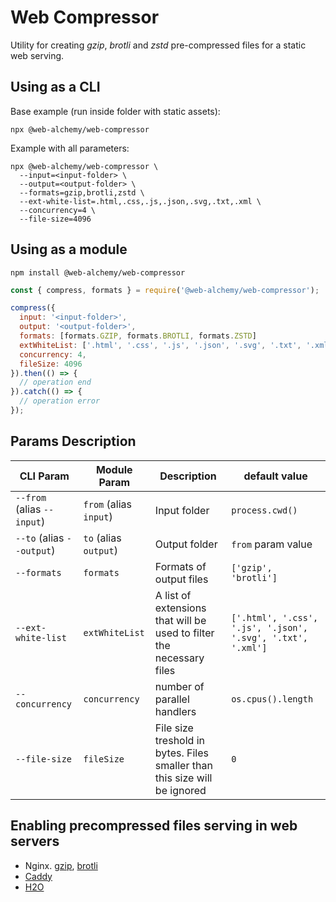 # Web Compressor

Utility for creating _gzip_, _brotli_ and _zstd_ pre-compressed files for a static web serving.

## Using as a CLI

Base example (run inside folder with static assets):
```
npx @web-alchemy/web-compressor
```

Example with all parameters:
```
npx @web-alchemy/web-compressor \
  --input=<input-folder> \
  --output=<output-folder> \
  --formats=gzip,brotli,zstd \
  --ext-white-list=.html,.css,.js,.json,.svg,.txt,.xml \
  --concurrency=4 \
  --file-size=4096
```

## Using as a module

`npm install @web-alchemy/web-compressor`

```javascript
const { compress, formats } = require('@web-alchemy/web-compressor');

compress({
  input: '<input-folder>',
  output: '<output-folder>',
  formats: [formats.GZIP, formats.BROTLI, formats.ZSTD]
  extWhiteList: ['.html', '.css', '.js', '.json', '.svg', '.txt', '.xml'],
  concurrency: 4,
  fileSize: 4096
}).then(() => {
  // operation end
}).catch(() => {
  // operation error
});
```

## Params Description

| CLI Param | Module Param | Description | default value |
| --- | --- | --- | --- |
| `--from` (alias `--input`) | `from` (alias `input`) | Input folder | `process.cwd()` |
| `--to` (alias `--output`) | `to` (alias `output`) | Output folder | `from` param value |
| `--formats` | `formats` | Formats of output files | `['gzip', 'brotli']`|
| `--ext-white-list` | `extWhiteList` | A list of extensions that will be used to filter the necessary files | `['.html', '.css', '.js', '.json', '.svg', '.txt', '.xml']` |
| `--concurrency` | `concurrency` | number of parallel handlers | `os.cpus().length` |
| `--file-size` | `fileSize` | File size treshold in bytes. Files smaller than this size will be ignored | `0` |


## Enabling precompressed files serving in web servers

- Nginx. [gzip](https://nginx.org/en/docs/http/ngx_http_gzip_static_module.html), [brotli](https://github.com/google/ngx_brotli)
- [Caddy](https://caddyserver.com/docs/caddyfile/directives/file_server)
- [H2O](https://h2o.examp1e.net/configure/file_directives.html#file.send-compressed)
